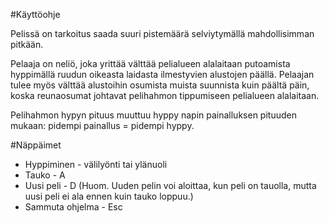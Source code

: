 #Käyttöohje

Pelissä on tarkoitus saada suuri pistemäärä selviytymällä mahdollisimman pitkään.

Pelaaja on neliö, joka yrittää välttää pelialueen alalaitaan putoamista hyppimällä ruudun oikeasta laidasta ilmestyvien alustojen päällä. Pelaajan tulee myös välttää alustoihin osumista muista suunnista kuin päältä päin, koska reunaosumat johtavat pelihahmon tippumiseen pelialueen alalaitaan.

Pelihahmon hypyn pituus muuttuu hyppy napin painalluksen pituuden mukaan: pidempi painallus = pidempi hyppy.

#Näppäimet
* Hyppiminen - välilyönti tai ylänuoli
* Tauko - A
* Uusi peli - D (Huom. Uuden pelin voi aloittaa, kun peli on tauolla, mutta uusi peli ei ala ennen kuin tauko loppuu.)
* Sammuta ohjelma - Esc
